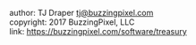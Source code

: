 author: TJ Draper <tj@buzzingpixel.com>  
copyright: 2017 BuzzingPixel, LLC  
link: https://buzzingpixel.com/software/treasury
